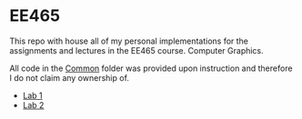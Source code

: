 # EE465

This repo with house all of my personal implementations for the assignments and lectures in the EE465 course. Computer Graphics.

All code in the [Common](Common/) folder was provided upon instruction and therefore I do not claim any ownership of.

- [Lab 1](Lab%201/README.md)
- [Lab 2](Lab%202/README.md)
